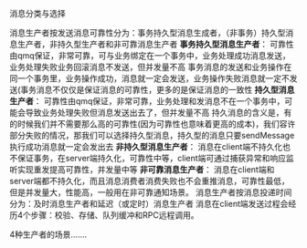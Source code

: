消息分类与选择
 
消息生产者按发送消息可靠性分为：事务持久型消息生成者，（非事务）持久型消息生产者，非持久型生产者和非可靠消息生产者
**事务持久型消息生产者**：
可靠性由qmq保证，非常可靠，可与业务绑定在一个事务中，业务处理成功消息发送，业务处理失败业务回滚消息不发送，但并发量不高
事务消息的发送和业务操作在同一个事务里，业务操作成功，消息就一定会发送，业务操作失败消息就一定不发送(事务消息不仅仅是保证消息的可靠性，更多的是保证消息的一致性
**持久型消息生产者**：
可靠性由qmq保证，非常可靠，业务处理和发消息不在一个事务中，可能会导致业务处理失败但消息发送出去了，但并发量不高
持久消息的含义是，有的时候我们并不需要那么高的可靠性(因为可靠性也意味着更高的成本)，我们容许部分失败的情况，那我们可以选择持久型消息，持久型的消息只要sendMessage执行成功消息就一定会发出去
**非持久型消息生产者**：
消息在client端不持久化也不保证事务，在server端持久化，可靠性中等，client端可通过捕获异常和响应监听实现重发提高可靠性，并发量中等
**非可靠消息生产者**：
消息在client端和server端都不持久化，而且消息消费者消费失败也不会重推消息，可靠性最低，但是并发量大，性能高，一般用在非可靠通知场景。
消息生产者按消息投递时间分为：及时消息生产者和延迟（或定时）消息生产者
消息在client端发送过程会经历4个步骤：校验、存储、队列缓冲和RPC远程调用。


4种生产者的场景.......


